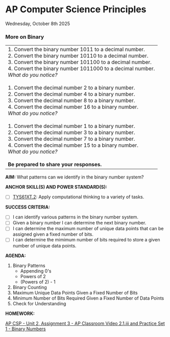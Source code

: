 # AP Computer Science Principles
Wednesday, October 8th 2025

### More on Binary

<table>
  <tr>
    <td>
      1. Convert the binary number 1011 to a decimal number.<br>
      2. Convert the binary number 10110 to a decimal number.<br>
      3. Convert the binary number 101100 to a decimal number.<br>
      4. Convert the binary number 1011000 to a decimal number.<br>
      <i>What do you notice?</i><br><br>
      1. Convert the decimal number 2 to a binary number.<br>
      2. Convert the decimal number 4 to a binary number.<br>
      3. Convert the decimal number 8 to a binary number.<br>
      4. Convert the decimal number 16 to a binary number.<br>
      <i>What do you notice?</i><br><br>
      1. Convert the decimal number 1 to a binary number.<br>
      2. Convert the decimal number 3 to a binary number.<br>
      3. Convert the decimal number 7 to a binary number.<br>
      4. Convert the decimal number 15 to a binary number.<br>
      <i>What do you notice?</i><br><br>
      <b>Be prepared to share your responses.</b>
   </td>
  </tr>
</table>

**AIM:** What patterns can we identify in the binary number system?

**ANCHOR SKILL(S) AND POWER STANDARD(S):** 

- [ ] <ins>TYS61XT.2</ins>: Apply computational thinking to a variety of tasks.
 
**SUCCESS CRITERIA:**
- [ ] I can identify various patterns in the binary number system.
- [ ] Given a binary number I can determine the next binary number.
- [ ] I can determine the maximum number of unique data points that can be assigned given a fixed number of bits.
- [ ] I can determine the mimimum number of bits required to store a given number of unique data points.

**AGENDA:**

1. Binary Patterns
     * Appending 0's
     * Powers of 2 
     * (Powers of 2) - 1 
2. Binary Counting
3. Maximum Unique Data Points Given a Fixed Number of Bits
4. Minimum Number of Bits Required Given a Fixed Number of Data Points
5. Check for Understanding

**HOMEWORK:** 

[AP CSP - Unit 2, Assignment 3 - AP Classroom Video 2.1.iii and Practice Set 1 - Binary Numbers](https://github.com/MrJSwotinsky/AP_Computer_Science_Principles_2025_2026/blob/main/Unit_2_Digital_Information/Assignments/Assignment_03_AP_Classroom_Video2.1iii_and_Practice_Set_1.md)
